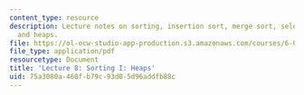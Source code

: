 ```yaml
---
content_type: resource
description: Lecture notes on sorting, insertion sort, merge sort, selection sort,
  and heaps.
file: https://ol-ocw-studio-app-production.s3.amazonaws.com/courses/6-006-introduction-to-algorithms-spring-2008/75a3080a460fb79c93d05d96addfb88c_lec8.pdf
file_type: application/pdf
resourcetype: Document
title: 'Lecture 8: Sorting I: Heaps'
uid: 75a3080a-460f-b79c-93d0-5d96addfb88c
---
```

